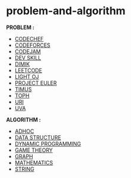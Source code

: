 # problem-and-algorithm

**PROBLEM :**
- [CODECHEF](https://github.com/nishan-paul-2022/problem-and-algorithm/tree/main/PROBLEM%20-%20CODECHEF)
- [CODEFORCES](https://github.com/nishan-paul-2022/problem-and-algorithm/tree/main/PROBLEM%20-%20CODEFORCES)
- [CODEJAM](https://github.com/nishan-paul-2022/problem-and-algorithm/tree/main/PROBLEM%20-%20CODEJAM)
- [DEV SKILL](https://github.com/nishan-paul-2022/problem-and-algorithm/tree/main/PROBLEM%20-%20DEV%20SKILL)
- [DIMIK](https://github.com/nishan-paul-2022/problem-and-algorithm/tree/main/PROBLEM%20-%20DIMIK)
- [LEETCODE](https://github.com/nishan-paul-2022/problem-and-algorithm/tree/main/PROBLEM%20-%20LEETCODE)
- [LIGHT OJ](https://github.com/nishan-paul-2022/problem-and-algorithm/tree/main/PROBLEM%20-%20LIGHT%20OJ)
- [PROJECT EULER](https://github.com/nishan-paul-2022/problem-and-algorithm/tree/main/PROBLEM%20-%20PROJECT%20EULER)
- [TIMUS](https://github.com/nishan-paul-2022/problem-and-algorithm/tree/main/PROBLEM%20-%20TIMUS)
- [TOPH](https://github.com/nishan-paul-2022/problem-and-algorithm/tree/main/PROBLEM%20-%20TOPH)
- [URI](https://github.com/nishan-paul-2022/problem-and-algorithm/tree/main/PROBLEM%20-%20URI)
- [UVA](https://github.com/nishan-paul-2022/problem-and-algorithm/tree/main/PROBLEM%20-%20UVA)

**ALGORITHM :**
- [ADHOC](https://github.com/nishan-paul-2022/problem-and-algorithm/tree/main/ALGORITHM%20-%20ADHOC)
- [DATA STRUCTURE](https://github.com/nishan-paul-2022/problem-and-algorithm/tree/main/ALGORITHM%20-%20DATA%20STRUCTURE)
- [DYNAMIC PROGRAMMING](https://github.com/nishan-paul-2022/problem-and-algorithm/tree/main/ALGORITHM%20-%20DYNAMIC-%20PROGRAMMING)
- [GAME THEORY](https://github.com/nishan-paul-2022/problem-and-algorithm/tree/main/ALGORITHM%20-%20GAME%20THEORY)
- [GRAPH](https://github.com/nishan-paul-2022/problem-and-algorithm/tree/main/ALGORITHM%20-%20GRAPH)
- [MATHEMATICS](https://github.com/nishan-paul-2022/problem-and-algorithm/tree/main/ALGORITHM%20-%20MATHEMATICS)
- [STRING](https://github.com/nishan-paul-2022/problem-and-algorithm/tree/main/ALGORITHM%20-%20STRING)
